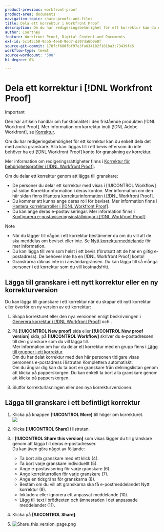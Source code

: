 ```yaml
---
product-previous: workfront-proof
product-area: documents
navigation-topic: share-proofs-and-files
title: Dela ett korrektur i Workfront Proof
description: Om du har redigeringsbehörighet för ett korrektur kan du enkelt dela det med andra granskare. Alla kan läggas till i ett bevis eftersom du inte behöver ha ett [!DNL Workfront Proof] konto för granskning av korrektur.
author: Courtney
feature: Workfront Proof, Digital Content and Documents
exl-id: bc145c50-9ab5-4ee8-9ed7-d307da6b0e8f
source-git-commit: 178fcf680fbf97e3fa634182f161ba3c73439fe5
workflow-type: tm+mt
source-wordcount: '508'
ht-degree: 0%

---
```


# Dela ett korrektur i [!DNL Workfront Proof]

>[!IMPORTANT]
>
>Den här artikeln handlar om funktionalitet i den fristående produkten [!DNL Workfront Proof]. Mer information om korrektur inuti [!DNL Adobe Workfront], se [Korrektur](../../../review-and-approve-work/proofing/proofing.md).

Om du har redigeringsbehörighet för ett korrektur kan du enkelt dela det med andra granskare. Alla kan läggas till i ett bevis eftersom du inte behöver ha ett [!DNL Workfront Proof] konto för granskning av korrektur.

Mer information om redigeringsrättigheter finns i [Korrektur för behörighetsprofiler i [!DNL Workfront Proof]](../../../workfront-proof/wp-acct-admin/account-settings/proof-perm-profiles-in-wp.md).

Om du delar ett korrektur genom att lägga till granskare:

* De personer du delar ett korrektur med visas i [!UICONTROL Workflow] på sidan Korrekturinformation i deras konton. Mer information om den här sidan finns i[Hantera korrekturinformation i [!DNL Workfront Proof]](../../../workfront-proof/wp-work-proofsfiles/manage-your-work/manage-proof-details.md).
* Du kommer att kunna ange deras roll för beviset. Mer information finns i [Hantera korrekturroller i [!DNL Workfront Proof]](../../../workfront-proof/wp-work-proofsfiles/share-proofs-and-files/manage-proof-roles.md).
* Du kan ange deras e-postaviseringar. Mer information finns i [Konfigurera e-postaviseringsinställningar i [!DNL Workfront Proof]](../../../workfront-proof/wp-emailsntfctns/email-alerts/config-email-notification-settings-wp.md).

>[!NOTE]
>
>* När du lägger till någon i ett korrektur bestämmer du om du vill att de ska meddelas om beviset eller inte. Se [Nytt korrekturmeddelande](../../../workfront-proof/wp-emailsntfctns/proof-notifications-and-reminders/new-proof-email.md) för mer information.
>* Du kan lägga till vem som helst i ett bevis (förutsatt att de har en giltig e-postadress). De behöver inte ha en [!DNL Workfront Proof] konto!
>* Granskarna räknas inte in i användargränsen. Du kan lägga till så många personer i ett korrektur som du vill kostnadsfritt.
>




## Lägga till granskare i ett nytt korrektur eller en ny korrekturversion

Du kan lägga till granskare i ett korrektur när du skapar ett nytt korrektur eller överför en ny version av ett korrektur:

1. Skapa korrekturet eller den nya versionen enligt beskrivningen i [Generera korrektur i [!DNL Workfront Proof]](../../../workfront-proof/wp-work-proofsfiles/create-proofs-and-files/generate-proofs.md) och .
1. På **[!UICONTROL New proof]** sida eller **[!UICONTROL New proof version]** sida, på **[!UICONTROL Workflow]** skriver du e-postadressen till den granskare som du vill lägga till.\
   Mer information om hur du delar ett korrektur med en grupp finns i [Lägg till grupper i ett korrektur](../../../workfront-proof/wp-mnguserscontacts/groups/add-groups.md).\
   Om du har delat korrektur med den här personen tidigare visas personens e-postadress i listrutan Komplettera automatiskt.\
   Om du ångrar dig kan du ta bort en granskare från delningslistan genom att klicka på papperskorgen. Du kan enkelt ta bort alla granskare genom att klicka på papperskorgen.

1. Slutför korrekturläsningen eller den nya korrekturversionen.

## Lägga till granskare i ett befintligt korrektur

1. Klicka på knappen **[!UICONTROL More]** till höger om korrekturet.\
   ![](assets/more-button-small.png)

1. Klicka **[!UICONTROL Share]** i listrutan.
1. I **[!UICONTROL Share this version]** som visas lägger du till granskare genom att lägga till deras e-postadresser.\
   Du kan även göra något av följande:

   * Ta bort alla granskare med ett klick (4).
   * Ta bort varje granskare individuellt (5).
   * Ange e-postavisering för varje granskare (6).
   * Ange korrekturrollen för varje granskare (7).
   * Ange en tidsgräns för granskarna (8).
   * Bestäm om du vill att granskarna ska få e-postmeddelandet Nytt korrektur (9).
   * Inkludera eller ignorera ett anpassat meddelande (10).
   * Lägg till text i brödtexten och ämnesraden i det anpassade meddelandet (11).

1. Klicka på **[!UICONTROL Share]**.
1. ![Share_this_version_page.png](assets/share-this-version-page-350x330.png)

